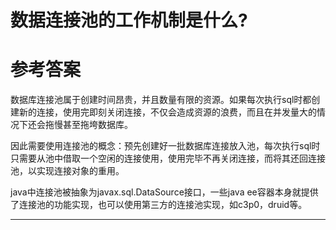 # 数据连接池的工作机制是什么?

# 参考答案

数据库连接池属于创建时间昂贵，并且数量有限的资源。如果每次执行sql时都创建新的连接，使用完即刻关闭连接，不仅会造成资源的浪费，而且在并发量大的情况下还会拖慢甚至拖垮数据库。

因此需要使用连接池的概念：预先创建好一批数据库连接放入池，每次执行sql时只需要从池中借取一个空闲的连接使用，使用完毕不再关闭连接，而将其还回连接池，以实现连接对象的重用。

java中连接池被抽象为javax.sql.DataSource接口，一些java ee容器本身就提供了连接池的功能实现，也可以使用第三方的连接池实现，如c3p0，druid等。

---

